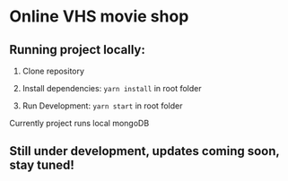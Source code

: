 # Online VHS movie shop

## Running project locally:

1. Clone repository  

2. Install dependencies: ```yarn install``` in root folder

3. Run Development: ```yarn start``` in root folder

Currently project runs local mongoDB

## Still under development, updates coming soon, stay tuned!